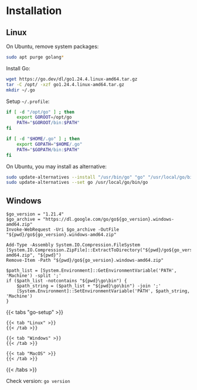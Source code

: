 # Installation

## Linux

On Ubuntu, remove system packages:

```sh
sudo apt purge golang*
```

Install Go:

```sh
wget https://go.dev/dl/go1.24.4.linux-amd64.tar.gz
tar -C /opt/ -xzf go1.24.4.linux-amd64.tar.gz
mkdir ~/.go
```

Setup `~/.profile`:

```sh
if [ -d "/opt/go" ] ; then
    export GOROOT=/opt/go
    PATH="$GOROOT/bin:$PATH"
fi

if [ -d "$HOME/.go" ] ; then
    export GOPATH="$HOME/.go"
    PATH="$GOPATH/bin:$PATH"
fi
```

On Ubuntu, you may install as alternative:

```sh
sudo update-alternatives --install "/usr/bin/go" "go" "/usr/local/go/bin/go" 0
sudo update-alternatives --set go /usr/local/go/bin/go
```

## Windows

```pwsh
$go_version = "1.21.4"
$go_archive = "https://dl.google.com/go/go${go_version}.windows-amd64.zip"
Invoke-WebRequest -Uri $go_archive -OutFile "${pwd}/go${go_version}.windows-amd64.zip"

Add-Type -Assembly System.IO.Compression.FileSystem
[System.IO.Compression.ZipFile]::ExtractToDirectory("${pwd}/go${go_version}.windows-amd64.zip", "${pwd}")
Remove-Item -Path "${pwd}/go${go_version}.windows-amd64.zip"

$path_list = [System.Environment]::GetEnvironmentVariable('PATH', 'Machine') -split ';'
if ($path_list -notcontains "${pwd}\go\bin") {
    $path_string = ($path_list + "${pwd}\go\bin") -join ';'
    [System.Environment]::SetEnvironmentVariable('PATH', $path_string, 'Machine')
}
```

{{< tabs "go-setup" >}}

    {{< tab "Linux" >}}
    {{< /tab >}}

    {{< tab "Windows" >}}
    {{< /tab >}}

    {{< tab "MacOS" >}}
    {{< /tab >}}

{{< /tabs >}}

Check version: `go version`
